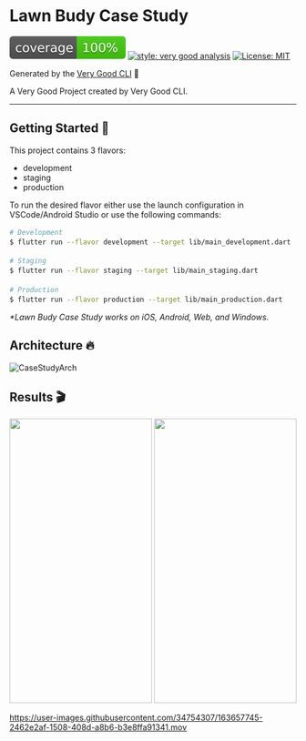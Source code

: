 # Lawn Budy Case Study

![coverage][coverage_badge]
[![style: very good analysis][very_good_analysis_badge]][very_good_analysis_link]
[![License: MIT][license_badge]][license_link]

Generated by the [Very Good CLI][very_good_cli_link] 🤖

A Very Good Project created by Very Good CLI.

---

## Getting Started 🚀

This project contains 3 flavors:

- development
- staging
- production

To run the desired flavor either use the launch configuration in VSCode/Android Studio or use the following commands:

```sh
# Development
$ flutter run --flavor development --target lib/main_development.dart

# Staging
$ flutter run --flavor staging --target lib/main_staging.dart

# Production
$ flutter run --flavor production --target lib/main_production.dart
```

_\*Lawn Budy Case Study works on iOS, Android, Web, and Windows._


[coverage_badge]: coverage_badge.svg
[flutter_localizations_link]: https://api.flutter.dev/flutter/flutter_localizations/flutter_localizations-library.html
[internationalization_link]: https://flutter.dev/docs/development/accessibility-and-localization/internationalization
[license_badge]: https://img.shields.io/badge/license-MIT-blue.svg
[license_link]: https://opensource.org/licenses/MIT
[very_good_analysis_badge]: https://img.shields.io/badge/style-very_good_analysis-B22C89.svg
[very_good_analysis_link]: https://pub.dev/packages/very_good_analysis
[very_good_cli_link]: https://github.com/VeryGoodOpenSource/very_good_cli
## Architecture 🔥

![CaseStudyArch](https://user-images.githubusercontent.com/34754307/163657646-a1aa6456-6837-414a-89e4-cfaf84b7fdc4.png)


## Results 🎬

<img src="https://user-images.githubusercontent.com/34754307/163657661-80e81c15-1fbf-4dc1-83c1-fcbea169f0ac.png" width="250" height="500">
<img src="https://user-images.githubusercontent.com/34754307/163657662-1abe315d-769c-4b70-9760-29a5d646d98e.png" width="250" height="500">



https://user-images.githubusercontent.com/34754307/163657745-2462e2af-1508-408d-a8b6-b3e8ffa91341.mov


